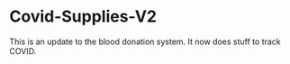 # Covid-Supplies-V2

This is an update to the blood donation system. It now does stuff to track COVID.
